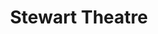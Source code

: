 ---
events:
- building: Stewart Theatre
  categories: stewart-theatre
  description: The university celebrated the 50th anniversary of the first four African
    American undergraduate students who had enrolled at NC State. Three of the four
    were honored at an event in Stewart Theatre.
  event_decade: '2000'
  event_id: '36'
  excerpt: The university celebrated the 50th anniversary of the first four African
    American undergraduate students who had enrolled at NC State. Three of the four
    were honored at an event in Stewart Theatre.
  image id (orig): funk_talleyStudentCenter
  image_caption: Talley Student Center
  image_id: funk_talleyStudentCenter
  image_link: https://d.lib.ncsu.edu/collections/catalog/funk_talleyStudentCenter
  start_date: 10/18/2006
  title: First Four Honored
  year: '2006'
- building: Stewart Theatre
  categories: stewart-theatre
  description: Yolanda King, Martin Luther King, Jr.'s daughter, addressed students
    in Stewart Theatre as part of the NCSU MLK Commemoration. King urged a crowd of
    more than 500 to shake off apathy and tackle social problems such as poverty,
    hunger and intolerance.
  event_decade: '2000'
  event_id: '101'
  excerpt: Yolanda King, Martin Luther King, Jr.'s daughter, addressed students in
    Stewart Theatre as part of the NCSU MLK Commemoration. King urged a crowd of more
    than 500 to shake off apathy and tackle social problems such as poverty, hunger
    and intolerance.
  iiif_crop: https://iiif.lib.ncsu.edu/iiif/technician-2003-01-17_0001/1791,2391,2199,2247/full/0/default.jpg
  image_type: Cropped IIIF Image
  start_date: 1/17/2003
  title: Yolanda King Speaks on Campus
  year: '2003'
lat: '35.783961'
layout: post
leafleticon: /demostite/assets/leaflet/img/graduate.svg
lng: '-78.671422'
order: 11
permalink: places/stewart-theatre/
place: stewart-theatre
route:
  code: Ok
  routes:
  - distance: 348.584
    duration: 249.482
    geometry:
      coordinates:
      - - -78.671598
        - 35.783878
      - - -78.671635
        - 35.783825
      - - -78.67186
        - 35.783909
      - - -78.671987
        - 35.783927
      - - -78.67206
        - 35.783941
      - - -78.672316
        - 35.784033
      - - -78.672655
        - 35.784157
      - - -78.672875
        - 35.784232
      - - -78.673073
        - 35.784301
      - - -78.67363
        - 35.784485
      - - -78.673761
        - 35.78453
      - - -78.674346
        - 35.784746
      - - -78.674432
        - 35.784775
      - - -78.674504
        - 35.784801
      - - -78.674795
        - 35.784907
      - - -78.674658
        - 35.785156
      type: LineString
    legs:
    - admins:
      - iso_3166_1: US
        iso_3166_1_alpha3: USA
      distance: 348.584
      duration: 249.482
      steps:
      - distance: 318
        driving_side: right
        duration: 227.944
        geometry:
          coordinates:
          - - -78.671598
            - 35.783878
          - - -78.671635
            - 35.783825
          - - -78.67186
            - 35.783909
          - - -78.671987
            - 35.783927
          - - -78.67206
            - 35.783941
          - - -78.672316
            - 35.784033
          - - -78.672655
            - 35.784157
          - - -78.672875
            - 35.784232
          - - -78.673073
            - 35.784301
          - - -78.67363
            - 35.784485
          - - -78.673761
            - 35.78453
          - - -78.674346
            - 35.784746
          - - -78.674432
            - 35.784775
          - - -78.674504
            - 35.784801
          - - -78.674795
            - 35.784907
          type: LineString
        intersections:
        - admin_index: 0
          bearings:
          - 216
          duration: 33.803
          entry:
          - true
          geometry_index: 0
          is_urban: true
          location:
          - -78.671598
          - 35.783878
          mapbox_streets_v8:
            class: service
          out: 0
          weight: 33.803
        - admin_index: 0
          bearings:
          - 103
          - 294
          duration: 18.606
          entry:
          - false
          - true
          geometry_index: 4
          in: 0
          is_urban: true
          location:
          - -78.67206
          - 35.783941
          mapbox_streets_v8:
            class: service
          out: 1
          turn_duration: 1
          turn_weight: 1
          weight: 18.606
        - admin_index: 0
          bearings:
          - 114
          - 294
          duration: 24.944
          entry:
          - false
          - true
          geometry_index: 5
          in: 0
          is_urban: true
          location:
          - -78.672316
          - 35.784033
          mapbox_streets_v8:
            class: service
          out: 1
          turn_duration: 1
          turn_weight: 1
          weight: 24.944
        - admin_index: 0
          bearings:
          - 114
          - 293
          duration: 15.493
          entry:
          - false
          - true
          geometry_index: 6
          in: 0
          is_urban: true
          location:
          - -78.672655
          - 35.784157
          mapbox_streets_v8:
            class: service
          out: 1
          weight: 15.493
        - admin_index: 0
          bearings:
          - 113
          - 293
          duration: 52.113
          entry:
          - false
          - true
          geometry_index: 7
          in: 0
          is_urban: true
          location:
          - -78.672875
          - 35.784232
          mapbox_streets_v8:
            class: service
          out: 1
          weight: 52.113
        - admin_index: 0
          bearings:
          - 112
          - 293
          duration: 9.155
          entry:
          - false
          - true
          geometry_index: 9
          in: 0
          is_urban: true
          location:
          - -78.67363
          - 35.784485
          mapbox_streets_v8:
            class: service
          out: 1
          weight: 9.155
        - admin_index: 0
          bearings:
          - 113
          - 294
          duration: 41.845
          entry:
          - false
          - true
          geometry_index: 10
          in: 0
          is_urban: true
          location:
          - -78.673761
          - 35.78453
          mapbox_streets_v8:
            class: service
          out: 1
          turn_duration: 1
          turn_weight: 1
          weight: 41.845
        - admin_index: 0
          bearings:
          - 114
          - 293
          duration: 5.634
          entry:
          - false
          - true
          geometry_index: 11
          in: 0
          is_urban: true
          location:
          - -78.674346
          - 35.784746
          mapbox_streets_v8:
            class: service
          out: 1
          weight: 5.634
        - admin_index: 0
          bearings:
          - 113
          - 294
          duration: 5.93
          entry:
          - false
          - true
          geometry_index: 12
          in: 0
          is_urban: true
          location:
          - -78.674432
          - 35.784775
          mapbox_streets_v8:
            class: service
          out: 1
          turn_duration: 1
          turn_weight: 1
          weight: 5.93
        - admin_index: 0
          bearings:
          - 114
          - 294
          entry:
          - false
          - true
          geometry_index: 13
          in: 0
          is_urban: true
          location:
          - -78.674504
          - 35.784801
          mapbox_streets_v8:
            class: service
          out: 1
        maneuver:
          bearing_after: 216
          bearing_before: 0
          instruction: Walk southwest on the walkway.
          location:
          - -78.671598
          - 35.783878
          type: depart
        mode: walking
        name: ''
        weight: 227.944
      - distance: 30.584
        driving_side: right
        duration: 21.538
        geometry:
          coordinates:
          - - -78.674795
            - 35.784907
          - - -78.674658
            - 35.785156
          type: LineString
        intersections:
        - admin_index: 0
          bearings:
          - 24
          - 114
          entry:
          - true
          - false
          geometry_index: 14
          in: 1
          is_urban: true
          location:
          - -78.674795
          - 35.784907
          mapbox_streets_v8:
            class: service
          out: 0
        maneuver:
          bearing_after: 24
          bearing_before: 294
          instruction: Turn right onto the walkway.
          location:
          - -78.674795
          - 35.784907
          modifier: right
          type: turn
        mode: walking
        name: ''
        weight: 21.538
      - distance: 0
        driving_side: right
        duration: 0
        geometry:
          coordinates:
          - - -78.674658
            - 35.785156
          - - -78.674658
            - 35.785156
          type: LineString
        intersections:
        - admin_index: 0
          bearings:
          - 204
          entry:
          - true
          geometry_index: 15
          in: 0
          location:
          - -78.674658
          - 35.785156
        maneuver:
          bearing_after: 0
          bearing_before: 24
          instruction: Your destination is on the right.
          location:
          - -78.674658
          - 35.785156
          modifier: right
          type: arrive
        mode: walking
        name: ''
        weight: 0
      summary: ''
      weight: 249.482
    weight: 249.482
    weight_name: pedestrian
  uuid: 9YC__YC9b6Sr9rHOHNb4bD1vx7Do5F3jHBOKWCgjJcrmj86CWYmrsw==
  waypoints:
  - distance: 18.384
    location:
    - -78.671598
    - 35.783878
    name: ''
  - distance: 15.615
    location:
    - -78.674658
    - 35.785156
    name: ''
title: Stewart Theatre

---